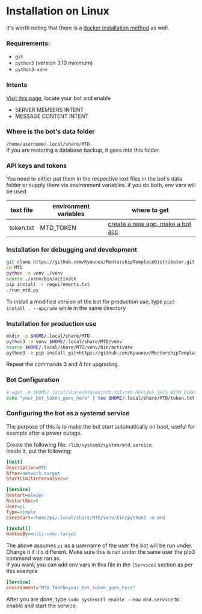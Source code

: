 # Installation on Linux
It's worth noting that there is a [docker installation method](installation-docker.md) as well.

### Requirements:
+ `git`
+ `python3` (version 3.10 minimum)
+ `python3-venv`

### Intents
[Visit this page](https://discord.com/developers/applications/), locate your bot and enable 
- SERVER MEMBERS INTENT
- MESSAGE CONTENT INTENT

### Where is the bot's data folder
`/home/username/.local/share/MTD`  
If you are restoring a database backup, it goes into this folder.

### API keys and tokens
You need to either put them in the respective text files in the bot's data folder or 
supply them via environment variables. if you do both, env vars will be used  

| text file | environment variables | where to get                                                                     |
|-----------|-----------------------|----------------------------------------------------------------------------------|
| token.txt | MTD_TOKEN             | [create a new app, make a bot acc](https://discord.com/developers/applications/) |

### Installation for debugging and development
```bash
git clone https://github.com/Kyuunex/MentorshipTemplateDistributor.git -b master MTD
cd MTD
python -m venv ./venv
source ./venv/bin/activate
pip install -r requirements.txt
./run_mtd.py
```
To install a modified version of the bot for production use, type `pip3 install . --upgrade` while in the same directory

### Installation for production use
```sh
mkdir -p $HOME/.local/share/MTD
python3 -m venv $HOME/.local/share/MTD/venv
source $HOME/.local/share/MTD/venv/bin/activate
python3 -m pip install git+https://github.com/Kyuunex/MentorshipTemplateDistributor.git@master --upgrade  # You can replace this with a release if you want
```
Repeat the commands 3 and 4 for upgrading.

### Bot Configuration
```sh
# wget -O $HOME/.local/share/MTD/maindb.sqlite3 REPLACE_THIS_WITH_DIRECT_FILE_LINK  # optional database backup restore
echo "your_bot_token_goes_here" | tee $HOME/.local/share/MTD/token.txt
```

### Configuring the bot as a systemd service
The purpose of this is to make the bot start automatically on boot, useful for example after a power outage.  

Create the following file: `/lib/systemd/system/mtd.service`  
Inside it, put the following:
```ini
[Unit]
Description=MTD
After=network.target
StartLimitIntervalSec=0

[Service]
Restart=always
RestartSec=5
User=pi
Type=simple
ExecStart=/home/pi/.local/share/MTD/venv/bin/python3 -m mtd

[Install]
WantedBy=multi-user.target
```

The above assumes `pi` as a username of the user the bot will be run under. Change it if it's different. 
Make sure this is run under the same user the pip3 command was ran as.  
If you want, you can add env vars in this file in the `[Service]` section as per this example
```ini
[Service]
Environment="MTD_TOKEN=your_bot_token_goes_here"
```  

After you are done, type `sudo systemctl enable --now mtd.service` to enable and start the service.


